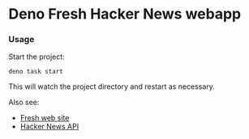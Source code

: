 # Deno Fresh Hacker News webapp

### Usage

Start the project:

```
deno task start
```

This will watch the project directory and restart as necessary.

Also see:
- [Fresh web site](https://fresh.deno.dev)
- [Hacker News API](https://github.com/HackerNews/API)


